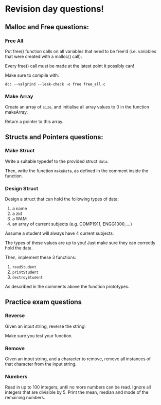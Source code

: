 # Revision day questions!

## Malloc and Free questions:

### Free All

Put free() function calls on all variables that need to be free'd (i.e. variables that were created with a malloc() call).

Every free() call must be made at the latest point it possibly can!

Make sure to compile with:

`dcc --valgrind --leak-check -o free free_all.c`

### Make Array

Create an array of `size`, and initialise all array values to 0 in the function makeArray.

Return a pointer to this array.

## Structs and Pointers questions:

### Make Struct 

Write a suitable typedef to the provided struct `data`.

Then, write the function `makeData`, as defined in the comment inside the function.

### Design Struct

Design a struct that can hold the following types of data:

1. a name
2. a zid
3. a WAM
4. an array of current subjects (e.g. COMP1911, ENGG1000, ...)

Assume a student will always have 4 current subjects.

The types of these values are up to you! Just make sure they can correctly hold the data.

Then, implement these 3 functions:
1. `readStudent`
2. `printStudent`
3. `destroyStudent`

As described in the comments above the function prototypes.

## Practice exam questions

### Reverse

Given an input string, reverse the string!

Make sure you test your function.

### Remove

Given an input string, and a character to remove, remove all instances of that character from the input string.

### Numbers

Read in up to 100 integers, until no more numbers can be read. Ignore all integers that are divisible by 5. Print the mean, median and mode of the remaining numbers.

